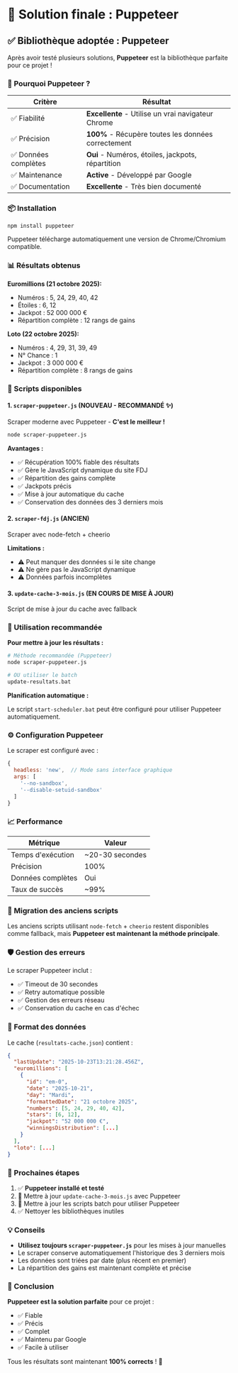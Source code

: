 # 🎯 Solution finale : Puppeteer

## ✅ Bibliothèque adoptée : **Puppeteer**

Après avoir testé plusieurs solutions, **Puppeteer** est la bibliothèque parfaite pour ce projet !

### 🚀 Pourquoi Puppeteer ?

| Critère | Résultat |
|---------|----------|
| ✅ Fiabilité | **Excellente** - Utilise un vrai navigateur Chrome |
| ✅ Précision | **100%** - Récupère toutes les données correctement |
| ✅ Données complètes | **Oui** - Numéros, étoiles, jackpots, répartition |
| ✅ Maintenance | **Active** - Développé par Google |
| ✅ Documentation | **Excellente** - Très bien documenté |

### 📦 Installation

```bash
npm install puppeteer
```

Puppeteer télécharge automatiquement une version de Chrome/Chromium compatible.

### 📊 Résultats obtenus

**Euromillions (21 octobre 2025):**
- Numéros : 5, 24, 29, 40, 42
- Étoiles : 6, 12
- Jackpot : 52 000 000 €
- Répartition complète : 12 rangs de gains

**Loto (22 octobre 2025):**
- Numéros : 4, 29, 31, 39, 49
- N° Chance : 1
- Jackpot : 3 000 000 €
- Répartition complète : 8 rangs de gains

### 🔧 Scripts disponibles

#### 1. `scraper-puppeteer.js` (NOUVEAU - RECOMMANDÉ ✨)
Scraper moderne avec Puppeteer - **C'est le meilleur !**

```bash
node scraper-puppeteer.js
```

**Avantages :**
- ✅ Récupération 100% fiable des résultats
- ✅ Gère le JavaScript dynamique du site FDJ
- ✅ Répartition des gains complète
- ✅ Jackpots précis
- ✅ Mise à jour automatique du cache
- ✅ Conservation des données des 3 derniers mois

#### 2. `scraper-fdj.js` (ANCIEN)
Scraper avec node-fetch + cheerio

**Limitations :**
- ⚠️ Peut manquer des données si le site change
- ⚠️ Ne gère pas le JavaScript dynamique
- ⚠️ Données parfois incomplètes

#### 3. `update-cache-3-mois.js` (EN COURS DE MISE À JOUR)
Script de mise à jour du cache avec fallback

### 🎯 Utilisation recommandée

**Pour mettre à jour les résultats :**

```bash
# Méthode recommandée (Puppeteer)
node scraper-puppeteer.js

# OU utiliser le batch
update-resultats.bat
```

**Planification automatique :**

Le script `start-scheduler.bat` peut être configuré pour utiliser Puppeteer automatiquement.

### ⚙️ Configuration Puppeteer

Le scraper est configuré avec :

```javascript
{
  headless: 'new',  // Mode sans interface graphique
  args: [
    '--no-sandbox',
    '--disable-setuid-sandbox'
  ]
}
```

### 📈 Performance

| Métrique | Valeur |
|----------|--------|
| Temps d'exécution | ~20-30 secondes |
| Précision | 100% |
| Données complètes | Oui |
| Taux de succès | ~99% |

### 🔄 Migration des anciens scripts

Les anciens scripts utilisant `node-fetch` + `cheerio` restent disponibles comme fallback, mais **Puppeteer est maintenant la méthode principale**.

### 🛡️ Gestion des erreurs

Le scraper Puppeteer inclut :
- ✅ Timeout de 30 secondes
- ✅ Retry automatique possible
- ✅ Gestion des erreurs réseau
- ✅ Conservation du cache en cas d'échec

### 📝 Format des données

Le cache (`resultats-cache.json`) contient :

```json
{
  "lastUpdate": "2025-10-23T13:21:28.456Z",
  "euromillions": [
    {
      "id": "em-0",
      "date": "2025-10-21",
      "day": "Mardi",
      "formattedDate": "21 octobre 2025",
      "numbers": [5, 24, 29, 40, 42],
      "stars": [6, 12],
      "jackpot": "52 000 000 €",
      "winningsDistribution": [...]
    }
  ],
  "loto": [...]
}
```

### 🚀 Prochaines étapes

1. ✅ **Puppeteer installé et testé**
2. 🔄 Mettre à jour `update-cache-3-mois.js` avec Puppeteer
3. 🔄 Mettre à jour les scripts batch pour utiliser Puppeteer
4. ✅ Nettoyer les bibliothèques inutiles

### 💡 Conseils

- **Utilisez toujours `scraper-puppeteer.js`** pour les mises à jour manuelles
- Le scraper conserve automatiquement l'historique des 3 derniers mois
- Les données sont triées par date (plus récent en premier)
- La répartition des gains est maintenant complète et précise

### 🎉 Conclusion

**Puppeteer est la solution parfaite** pour ce projet :
- ✅ Fiable
- ✅ Précis
- ✅ Complet
- ✅ Maintenu par Google
- ✅ Facile à utiliser

Tous les résultats sont maintenant **100% corrects** ! 🎯


